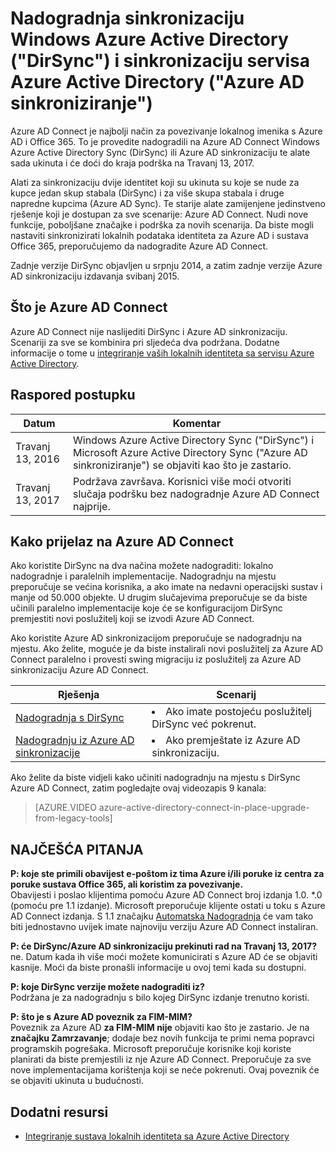 <properties
    pageTitle="Nadogradnja DirSync i sinkronizacija Azure AD | Microsoft Azure"
    description="U članku se opisuje nadogradili DirSync i sinkronizacija Azure AD za Azure AD Connect."
    services="active-directory"
    documentationCenter=""
    authors="andkjell"
    manager="femila"
    editor=""/>

<tags
    ms.service="active-directory"
    ms.workload="identity"
    ms.tgt_pltfrm="na"
    ms.devlang="na"
    ms.topic="article"
    ms.date="06/27/2016"
    ms.author="billmath"/>


# <a name="upgrade-windows-azure-active-directory-sync-dirsync-and-azure-active-directory-sync-azure-ad-sync"></a>Nadogradnja sinkronizaciju Windows Azure Active Directory ("DirSync") i sinkronizaciju servisa Azure Active Directory ("Azure AD sinkroniziranje")
Azure AD Connect je najbolji način za povezivanje lokalnog imenika s Azure AD i Office 365. To je provedite nadogradili na Azure AD Connect Windows Azure Active Directory Sync (DirSync) ili Azure AD sinkronizaciju te alate sada ukinuta i će doći do kraja podrška na Travanj 13, 2017.

Alati za sinkronizaciju dvije identitet koji su ukinuta su koje se nude za kupce jedan skup stabala (DirSync) i za više skupa stabala i druge napredne kupcima (Azure AD Sync). Te starije alate zamijenjene jedinstveno rješenje koji je dostupan za sve scenarije: Azure AD Connect. Nudi nove funkcije, poboljšane značajke i podrška za novih scenarija. Da biste mogli nastaviti sinkronizirati lokalnih podataka identiteta za Azure AD i sustava Office 365, preporučujemo da nadogradite Azure AD Connect.

Zadnje verzije DirSync objavljen u srpnju 2014, a zatim zadnje verzije Azure AD sinkronizaciju izdavanja svibanj 2015.

## <a name="what-is-azure-ad-connect"></a>Što je Azure AD Connect
Azure AD Connect nije naslijediti DirSync i Azure AD sinkronizaciju. Scenariji za sve se kombinira pri sljedeća dva podržana. Dodatne informacije o tome u [integriranje vaših lokalnih identiteta sa servisu Azure Active Directory](active-directory-aadconnect.md).

## <a name="deprecation-schedule"></a>Raspored postupku

Datum | Komentar
 --- | ---
Travanj 13, 2016 | Windows Azure Active Directory Sync ("DirSync") i Microsoft Azure Active Directory Sync ("Azure AD sinkroniziranje") se objaviti kao što je zastario.
Travanj 13, 2017 | Podržava završava. Korisnici više moći otvoriti slučaja podršku bez nadogradnje Azure AD Connect najprije.

## <a name="how-to-transition-to-azure-ad-connect"></a>Kako prijelaz na Azure AD Connect
Ako koristite DirSync na dva načina možete nadograditi: lokalno nadogradnje i paralelnih implementacije. Nadogradnju na mjestu preporučuje se većina korisnika, a ako imate na nedavni operacijski sustav i manje od 50.000 objekte. U drugim slučajevima preporučuje se da biste učinili paralelno implementacije koje će se konfiguracijom DirSync premjestiti novi poslužitelj koji se izvodi Azure AD Connect.

Ako koristite Azure AD sinkronizacijom preporučuje se nadogradnju na mjestu. Ako želite, moguće je da biste instalirali novi poslužitelj za Azure AD Connect paralelno i provesti swing migraciju iz poslužitelj za Azure AD sinkronizaciju Azure AD Connect.

Rješenja | Scenarij
----- | -----
[Nadogradnja s DirSync](./connect/active-directory-aadconnect-dirsync-upgrade-get-started.md) | <li>Ako imate postojeću poslužitelj DirSync već pokrenut.</li>
[Nadogradnju iz Azure AD sinkronizacije](active-directory-aadconnect-upgrade-previous-version.md)| <li>Ako premještate iz Azure AD sinkronizaciju.</li>

Ako želite da biste vidjeli kako učiniti nadogradnju na mjestu s DirSync Azure AD Connect, zatim pogledajte ovaj videozapis 9 kanala:

> [AZURE.VIDEO azure-active-directory-connect-in-place-upgrade-from-legacy-tools]

## <a name="faq"></a>NAJČEŠĆA PITANJA
**P: koje ste primili obavijest e-poštom iz tima Azure i/ili poruke iz centra za poruke sustava Office 365, ali koristim za povezivanje.**  
Obavijesti i poslao klijentima pomoću Azure AD Connect broj izdanja 1.0. \*.0 (pomoću pre 1.1 izdanje). Microsoft preporučuje klijente ostati u toku s Azure AD Connect izdanja. S 1.1 značajku [Automatska Nadogradnja](active-directory-aadconnect-feature-automatic-upgrade.md) će vam tako biti jednostavno uvijek imate najnoviju verziju Azure AD Connect instaliran.

**P: će DirSync/Azure AD sinkronizaciju prekinuti rad na Travanj 13, 2017?**  
ne. Datum kada ih više moći možete komunicirati s Azure AD će se objaviti kasnije. Moći da biste pronašli informacije u ovoj temi kada su dostupni.

**P: koje DirSync verzije možete nadograditi iz?**  
Podržana je za nadogradnju s bilo kojeg DirSync izdanje trenutno koristi.

**P: što je s Azure AD poveznik za FIM-MIM?**  
Poveznik za Azure AD **za FIM-MIM nije** objaviti kao što je zastario. Je na **značajku Zamrzavanje**; dodaje bez novih funkcija te primi nema popravci programskih pogrešaka. Microsoft preporučuje korisnike koji koriste planirati da biste premjestili iz nje Azure AD Connect. Preporučuje za sve nove implementacijama korištenja koji se neće pokrenuti. Ovaj poveznik će se objaviti ukinuta u budućnosti.

## <a name="additional-resources"></a>Dodatni resursi

* [Integriranje sustava lokalnih identiteta sa Azure Active Directory](active-directory-aadconnect.md)
